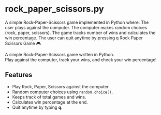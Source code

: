 # rock_paper_scissors.py
A simple Rock-Paper-Scissors game implemented in Python where:  The user plays against the computer.  The computer makes random choices (rock, paper, scissors).  The game tracks number of wins and calculates the win percentage.  The user can quit anytime by pressing q
Rock Paper Scissors Game 🎮

A simple Rock-Paper-Scissors game written in Python.  
Play against the computer, track your wins, and check your win percentage!

## Features
- Play Rock, Paper, Scissors against the computer.
- Random computer choices using `random.choice()`.
- Keeps track of total games and wins.
- Calculates win percentage at the end.
- Quit anytime by typing **q**.
